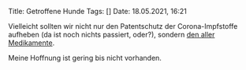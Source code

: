 Title: Getroffene Hunde
Tags: []
Date: 18.05.2021, 16:21

Vielleicht sollten wir nicht nur den Patentschutz der Corona-Impfstoffe aufheben (da ist noch nichts passiert, oder?), sondern [den aller Medikamente](https://www.freitag.de/autoren/der-freitag/getroffene-hunde).

Meine Hoffnung ist gering bis nicht vorhanden.